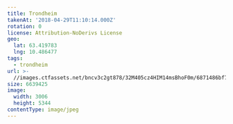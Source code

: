 ```yaml
---
title: Trondheim
takenAt: '2018-04-29T11:10:14.000Z'
rotation: 0
license: Attribution-NoDerivs License
geo:
  lat: 63.419783
  lng: 10.486477
tags:
  - trondheim
url: >-
  //images.ctfassets.net/bncv3c2gt878/32M405cz4HIM14msBhoF0m/6871486bf7cb369103ea96b0f7b6eb8d/trondheim_28072957568_o
size: 6639425
image:
  width: 3006
  height: 5344
contentType: image/jpeg
---
```


